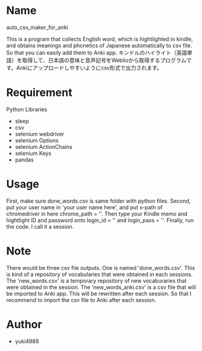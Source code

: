 # Name

auto_csv_maker_for_anki

This is a program that collects English word, which is hightlighted in kindle, and obtains meanings and phonetics of Japanese automatically to csv file.
So that you can easily add them to Anki app.
キンドルのハイライト（英語単語）を取得して、日本語の意味と音声記号をWeblioから取得するプログラムです。Ankiにアップロードしやすいようにcsv形式で出力されます。

# Requirement

Python Libraries

* sleep
* csv
* selenium webdriver
* selenium Options
* selenium ActionChains
* selenium Keys
* pandas

 
# Usage
 
First, make sure done_words.csv is same folder with python files.
Second, put your user name in 'your user name here', and put x-path of chromedriver in here chrome_path = ''.
Then type your Kindle memo and hightlight ID and password onto login_id = '' and login_pass = ''.
Finally, run the code. I call it a session.

 
# Note
 
 There would be three csv file outputs. 
 One is named 'done_words.csv'. This is kind of a repository of vocabularies that were obtained in each sessions.
 The 'new_words.csv' is a temporary repository of new vocaburaries that were obtained in the session.
 The 'new_words_anki.csv' is a csv file that will be imported to Anki app. 
 This will be rewritten after each session. So that I recommend to import the csv file to Anki after each session. 
 

# Author
 
* yuki4989
 

